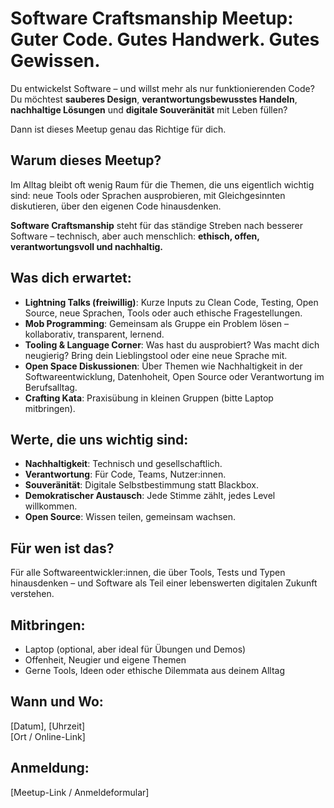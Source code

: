 # Software Craftsmanship Meetup: Guter Code. Gutes Handwerk. Gutes Gewissen.

Du entwickelst Software – und willst mehr als nur funktionierenden Code? Du möchtest **sauberes Design**, **verantwortungsbewusstes Handeln**, **nachhaltige Lösungen** und **digitale Souveränität** mit Leben füllen?

Dann ist dieses Meetup genau das Richtige für dich.

## Warum dieses Meetup?

Im Alltag bleibt oft wenig Raum für die Themen, die uns eigentlich wichtig sind: neue Tools oder Sprachen ausprobieren, mit Gleichgesinnten diskutieren, über den eigenen Code hinausdenken.

**Software Craftsmanship** steht für das ständige Streben nach besserer Software – technisch, aber auch menschlich: **ethisch, offen, verantwortungsvoll und nachhaltig.**

## Was dich erwartet:

- **Lightning Talks (freiwillig)**: Kurze Inputs zu Clean Code, Testing, Open Source, neue Sprachen, Tools oder auch ethische Fragestellungen.
- **Mob Programming**: Gemeinsam als Gruppe ein Problem lösen – kollaborativ, transparent, lernend.
- **Tooling & Language Corner**: Was hast du ausprobiert? Was macht dich neugierig? Bring dein Lieblingstool oder eine neue Sprache mit.
- **Open Space Diskussionen**: Über Themen wie Nachhaltigkeit in der Softwareentwicklung, Datenhoheit, Open Source oder Verantwortung im Berufsalltag.
- **Crafting Kata**: Praxisübung in kleinen Gruppen (bitte Laptop mitbringen).

## Werte, die uns wichtig sind:

- **Nachhaltigkeit**: Technisch und gesellschaftlich.
- **Verantwortung**: Für Code, Teams, Nutzer:innen.
- **Souveränität**: Digitale Selbstbestimmung statt Blackbox.
- **Demokratischer Austausch**: Jede Stimme zählt, jedes Level willkommen.
- **Open Source**: Wissen teilen, gemeinsam wachsen.

## Für wen ist das?

Für alle Softwareentwickler:innen, die über Tools, Tests und Typen hinausdenken – und Software als Teil einer lebenswerten digitalen Zukunft verstehen.

## Mitbringen:

- Laptop (optional, aber ideal für Übungen und Demos)  
- Offenheit, Neugier und eigene Themen  
- Gerne Tools, Ideen oder ethische Dilemmata aus deinem Alltag

## Wann und Wo:

[Datum], [Uhrzeit]  
[Ort / Online-Link]

## Anmeldung:

[Meetup-Link / Anmeldeformular]
